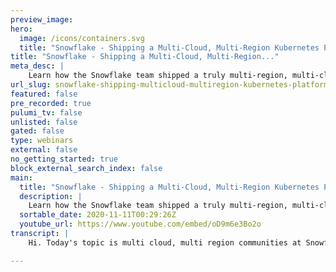 ```yaml
---
preview_image:
hero:
  image: /icons/containers.svg
  title: "Snowflake - Shipping a Multi-Cloud, Multi-Region Kubernetes Platform | CES 2020"
title: "Snowflake - Shipping a Multi-Cloud, Multi-Region..."
meta_desc: |
    Learn how the Snowflake team shipped a truly multi-region, multi-cloud, global-scale service in a few months using Kubernetes.
url_slug: snowflake-shipping-multicloud-multiregion-kubernetes-platform-ces-2020
featured: false
pre_recorded: true
pulumi_tv: false
unlisted: false
gated: false
type: webinars
external: false
no_getting_started: true
block_external_search_index: false
main:
  title: "Snowflake - Shipping a Multi-Cloud, Multi-Region Kubernetes Platform | CES 2020"
  description: |
    Learn how the Snowflake team shipped a truly multi-region, multi-cloud, global-scale service in a few months using Kubernetes.
  sortable_date: 2020-11-11T00:29:26Z
  youtube_url: https://www.youtube.com/embed/oD9m6e3Bo2o
transcript: |
    Hi. Today's topic is multi cloud, multi region communities at Snowflake. My name is Raman Hariharan. I'm the director of cloud platform engineering here at Snowflake. Uh We at Snowflake are building a, a cloud data platform to break down data silos and enabling uh data collaboration capabilities while leveraging the near endless performance and scale of the club. The experience I'm gonna talk about is one of the flagship products that people were working on at the beginning of the year. The solution itself was developed on top of cities for a lot of, you know, reasons. It's it's becoming the de facto uh platform for developing containerized applications uh and which in turn allows for faster innovation and roll out across different cloud providers. The challenge uh me and my team faced at the beginning of the year as we were looking for a new tool was we needed a solution that can build deploy, manage communities, you know, clusters at scale right across different cloud providers and 20 plus regions worldwide. This was a problem that's not easily solved and probably limited to only the cloud providers. The traditional approach for solving this problem uh did not work for us. We are a software engineering organization. So the tool that we were looking for wanted was they had to meet some certain key criteria. One of them being, you know, it had to uh support our standard programming language, which was gola we wanted the ability to kind of treat our infrastructure as code, have testing capabilities and make it seamlessly integrate into our C pipelines. So we also were faced with a very aggressive deadline. So from we were innovating rapidly. So we had just three months on one end, we were supporting the product and efforts in terms of rapidly reading and developing uh you know, the the prototypes and iterating through it. On the other end, we had to actually think about rolling it out at scale. Um And that's where we're looking for a tool that could actually help solve our challenges at this time. I'm gonna hand it off to my colleague Joni, who's gonna talk more about our journey and how we leverage, you know, Pulumi to solve our objectives. Yeah. Thanks Ramen. Um I'm Jonas. I'm a software engineer here at Snowflake. Um Before that I worked at IBM and Mercedes Benz R and B. Um My primary area of focus is infrastructure and automation. So as Raman mentioned, let's dive into the solution overview a little bit. This is the high level architecture of how we were setting up our new infrastructure co located um to regional sofa deployments as we can see, we have AWS Azure and TCP S and max providers with multi regional deployments and each of them has a deployment. What are the components that constitutes our solution and how we were able to embark on this journey in the first place as no fake values, customer security. We had to really look into private networking with strict and English controls. Uh for that, we use security groups, calico and to we use postscript for our two major applications which is no site and data exchange. This is what you see when you go to app dot dot com. For mission critical infrastructure, we want to make sure we have good monitoring components in place for that. We use telegraph and wave from all of our application marks, make their way into blob storage accounts on the respective top providers and are then imported into our internal deployment which helps our developers to trace issues and look at certain events. On top of that, we want to make sure that all of our developers have a unified experience accessing all these deployments for which we use teleport. In order to have a seamless deployment in place, we use a GTOs workflow using RU CD that takes care of deploying our manifest off of a GIT branch and ensures that the state is reconciled at all times. Now, let's dive a little bit into how an actual single regional deployment looks like. I know it's a lot to unpack here. But bear with me, we have two public law balances. One is for ARGO CD that is used by our developers to actually access Argo and get a glimpse into how the application state looks like for our customers. We have a public law balancer for which traffic is directed to the respective applications we use for MT MS. And we have a layer network security model in place where we have security groups on the CP CS, we have calico rules for strict controls and still for service to service, communication and authorization policies. This is all done in a multi a fashion where if a certain note goes down, you can make sure that the application stays responsive. On top of that, we do have the post they never applied to it. Now, let's look into the networking architecture a bit more and how we ensure that there's connectivity to the existing snow deployments as mentioned before. Snow fake focus on security is high. So we need to make sure that the traffic does not traverse the internet. We started out with having a big co located VPC that uses VPC ping to the regional deployments using an internal opera on the side. And a core VPC that hosts shared services for monitoring. We use Telegraph as a data set running on each note forwarding stats the metrics to wavefront proxy which end up in wavefront. Ron really is our view into what's happening life in over 30 classes. Today, we do use ping them for our time checks. So we get alerted on that and we pay for incident response for logging. We use fluent D as a Damon said on each note that tails the logs and forwards them to the respective storage location based on the cluster. So for Aws, our logs go to S3 and for Azure, they go to Azure block down here, you see a small glimpse of our snowflake U I and how our developers are able to retrieve the logs. So now let's talk about how we were able to manage all these deployments and how we were able to create reliable and repeat of automation. Our infrastructure deployments, we use Pulumi, all of our platform components reside in git, we use a city that is met that is managed by it, clusters, logging, monitoring components and a bunch of custom controllers that helps us automating even further in these repos, a mix of customized resources and help shots reside a city reconciles the state that is based on you. Our internal customers have their own reports where they host their application manifests. Let's look how the deployment pipeline helps our developers to get the applications deployed. We have a developer pushing a commit to get and the specific branch of that application is picked up by A CD I CD. Then goes ahead and deploys all the application components into the respective customers name space the classes itself are deployed by Pulumi. Now, let's have a look at a small demo of how that could look like using Pulumi. What I'm about to show you is a setup that uses micros stacks to separate infrastructure layers from each other. So they can evolve independently. Similar to the notion of micro services. We also be using the next generation as a provider that has access to a broad and extensive list of A API S using the GO SDK. By using automation API, we are able to have an easy orchestration layer for stack updates across multiple stacks. We also make sure that we use a custom secret provider to keep our state secure using our own provider key. I switched over to my term here. So let me give you a quick overview of what the code does. We have two projects, network and cities network provides a shed layer of networking resources that are going to be used by Cobern. Let's have a look as it's customary for Azure. First, we create a resource group. Next, we create a virtual network as seen here was a Cyto annotation and the private IP space. We then go ahead and create a subnet as seen here that does not span the four V net. Last, we're gonna export certain properties that are needed by communities. Now let's switch over to and see how that looks. First, we create a stack reference to read off of the remote stack and retrieve the properties that we need for our cluster. We then go ahead and create an sh key pair that is needed to access the worker notes. And then we create a cluster. As you can see, we also limit the access to the API server to a certain IP which already shows the power of using a real programming image. We're calling another go function here. All that it is doing is retrieve the public IP of the host running it. We create an agent pole with three notes, create a user profile using 1 16 13. And lastly, we're going to export the coupon fake. So now let's look at the automation api what the automation API does is allow us to it go over stacks. First, we're going to retrieve the pass phrase that is going to be exported on the environment and then we dynamically create stacks and run, pulling me up. Lastly, we're going to export the cuc fake to write it out to the file system so we can interact with it. Let's see how that works. First, I got to export the past race and now I'm going to run my program just like any other program. As you can see, there are huge benefits to using this approach. We have static typing, we have ID support. If auto complete this is gonna take a while. All right, great. Our stack has been deployed now that we have validated access to the tests. Let's have a quick look at how it looks in the Azure portal. We created a research group, we have the cluster and the with our custom tags on it. So working with Pulumi helped us get to our goal fast. First, we were able to use a standardized language and framework. We have full ID E support that includes debugging. We have out of band operations such as making API calls. As we just see, we can use custom stack encryption to store secrets in the state. We have static typing and ultimately the type feedback loop that we had with the team over at Pulumi really helped us to get to our goal. Our team was also involved in design reviews for new features to Pulumi that will benefit the whole community. What's next? We hope to broadly adopt the automation API Once it gets out of alpha, we will set up C I systems to drive the automation even further. And ultimately, we're going to be putting cross guard policies in place right now. We're up and running in over 20 regions in a very short time span covering all major cloud providers. And we're super happy with the result. Thanks for watching my demo. Now, let's throw it back to Ramen. Thank you Jonas. So to summarize like we were uh very successful in the launch of the product and we are grading great adoption, uh you know, for the product and you know, I wanna just give a huge shout out to the Pulumi engineering and the support team who are a trusted partner along the way. Uh We couldn't have done it, you know, without them. And we feel like, you know, we just, just the start of the partnership and as we continue to innovate, you know, we, we're gonna continue to leverage, you know, the platform even greater possibilities. Thank you.

---
```

